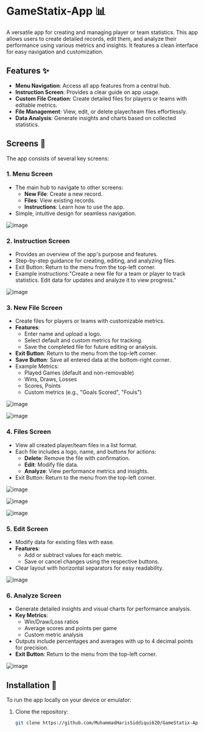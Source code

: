 # GameStatix-App 📊

A versatile app for creating and managing player or team statistics. This app allows users to create detailed records, edit them, and analyze their performance using various metrics and insights. It features a clean interface for easy navigation and customization.


## Features ✨

- **Menu Navigation**: Access all app features from a central hub.
- **Instruction Screen**: Provides a clear guide on app usage.
- **Custom File Creation**: Create detailed files for players or teams with editable metrics.
- **File Management**: View, edit, or delete player/team files effortlessly.
- **Data Analysis**: Generate insights and charts based on collected statistics.

## Screens 🚀

The app consists of several key screens:

### 1. **Menu Screen**
   - The main hub to navigate to other screens:
      - **New File**: Create a new record.
      - **Files**: View existing records.
      - **Instructions**: Learn how to use the app.
   - Simple, intuitive design for seamless navigation.

![image](https://github.com/user-attachments/assets/9012b9da-8239-4628-916d-cdf0a77ac271)



### 2. **Instruction Screen**
   - Provides an overview of the app's purpose and features.
   - Step-by-step guidance for creating, editing, and analyzing files.
   - Exit Button: Return to the menu from the top-left corner.
   - Example instructions:"Create a new file for a team or player to track statistics. Edit data for updates and analyze it to view progress."

![image](https://github.com/user-attachments/assets/abbcd748-f181-4423-b7f3-0fc797777004)


### 3. **New File Screen**
   - Create files for players or teams with customizable metrics.
   - **Features**: 
     - Enter name and upload a logo.
     - Select default and custom metrics for tracking.
     - Save the completed file for future editing or analysis.
   - **Exit Button**: Return to the menu from the top-left corner.
   - **Save Button**: Save all entered data at the bottom-right corner.
   - Example Metrics:
     - Played Games (default and non-removable)
     - Wins, Draws, Losses
     - Scores, Points
     - Custom metrics (e.g., "Goals Scored", "Fouls")

![image](https://github.com/user-attachments/assets/5e0f9eb9-e469-4a0f-8e38-f04a3050afc7)

![image](https://github.com/user-attachments/assets/d7a9f613-4ee4-4dcb-ac06-a1edb634d165)


### 4. **Files Screen**
   - View all created player/team files in a list format.
   - Each file includes a logo, name, and buttons for actions:
     - **Delete**: Remove the file with confirmation.
     - **Edit**: Modify file data.
     - **Analyze**: View performance metrics and insights.
   - Exit Button: Return to the menu from the top-left corner.

![image](https://github.com/user-attachments/assets/9dd34224-5ad8-4485-a821-20191c3364ae)

![image](https://github.com/user-attachments/assets/39e8ca86-da9b-4836-b0fe-5c900bfd0f48)

![image](https://github.com/user-attachments/assets/c39ae714-6c5a-4fb6-b7a5-0d162f0d910d)


### 5. **Edit Screen**
   - Modify data for existing files with ease.
   - **Features**: 
     - Add or subtract values for each metric.
     - Save or cancel changes using the respective buttons.
   - Clear layout with horizontal separators for easy readability.

![image](https://github.com/user-attachments/assets/421b6fab-ddc1-4ab1-8cac-0f9c7913ddf4)


### 6. **Analyze Screen**
   - Generate detailed insights and visual charts for performance analysis.
   - **Key Metrics**: 
     - Win/Draw/Loss ratios
     - Average scores and points per game
     - Custom metric analysis
   - Outputs include percentages and averages with up to 4 decimal points for precision.
   - **Exit Button**: Return to the menu from the top-left corner.

![image](https://github.com/user-attachments/assets/8eda7afc-0237-49a3-bef2-7788492649a9)


## Installation 🔧

To run the app locally on your device or emulator:

1. Clone the repository:
   ```bash
   git clone https://github.com/MuhammadHarisSiddiqui620/GameStatix-App.git
